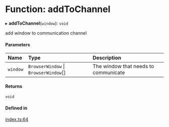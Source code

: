 # Function: addToChannel

▸ **addToChannel**(`window`): `void`

add window to communication channel

#### Parameters

| Name | Type | Description |
| :------ | :------ | :------ |
| `window` | `BrowserWindow` \| `BrowserWindow`[] | The window that needs to communicate |

#### Returns

`void`

#### Defined in

[index.ts:64](https://github.com/savage181855/npm-electron-ipc/blob/b6413fa/src/index.ts#L64)
